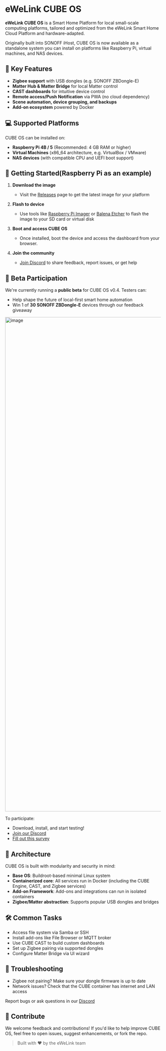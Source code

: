 # eWeLink CUBE OS

**eWeLink CUBE OS** is a Smart Home Platform for local small-scale computing platforms, tailored and optimized from the eWeLink Smart Home Cloud Platform and hardware-adapted.

Originally built into SONOFF iHost, CUBE OS is now available as a standalone system you can install on platforms like Raspberry Pi, virtual machines, and NAS devices.

## 🚀 Key Features

- **Zigbee support** with USB dongles (e.g. SONOFF ZBDongle-E)
- **Matter Hub & Matter Bridge** for local Matter control
- **CAST dashboards** for intuitive device control
- **Remote access/Push Notification** via PWA (no cloud dependency)
- **Scene automation, device grouping, and backups**
- **Add-on ecosystem** powered by Docker

## 💻 Supported Platforms

CUBE OS can be installed on:

- **Raspberry Pi 4B / 5** (Recommended: 4 GB RAM or higher)
- **Virtual Machines** (x86_64 architecture, e.g. VirtualBox / VMware)
- **NAS devices** (with compatible CPU and UEFI boot support)

## 🧰 Getting Started(Raspberry Pi as an example)

1. **Download the image**
   - Visit the [Releases](https://github.com/eWeLinkCUBE/CUBE-OS/releases) page to get the latest image for your platform

2. **Flash to device**
   - Use tools like [Raspberry Pi Imager](https://www.raspberrypi.com/software/) or [Balena Etcher](https://etcher.io/) to flash the image to your SD card or virtual disk

3. **Boot and access CUBE OS**
   - Once installed, boot the device and access the dashboard from your browser.

4. **Join the community**
   - [Join Discord](https://discord.gg/67Ybdn23rS) to share feedback, report issues, or get help

## 🧪 Beta Participation

We're currently running a **public beta** for CUBE OS v0.4. Testers can:

- Help shape the future of local-first smart home automation
- Win 1 of **30 SONOFF ZBDongle-E** devices through our feedback giveaway
<img width="2160" height="1600" alt="image" src="https://github.com/user-attachments/assets/3386499e-1891-4fa3-a24f-7d8a3f01b755" />

To participate:
- Download, install, and start testing!
- [Join our Discord](https://discord.gg/67Ybdn23rS)
- [Fill out this survey](https://docs.google.com/forms/d/e/1FAIpQLSdSTEeWK2Pmyz01FMwFzZkh7zwor0tHGhaAzSurkqmdTamNLQ/viewform?usp=sharing&ouid=100134271027504904332)

## 🧱 Architecture

CUBE OS is built with modularity and security in mind:

- **Base OS**: Buildroot-based minimal Linux system
- **Containerized core**: All services run in Docker (including the CUBE Engine, CAST, and Zigbee services)
- **Add-on Framework**: Add-ons and integrations can run in isolated containers
- **Zigbee/Matter abstraction**: Supports popular USB dongles and bridges

## 🛠️ Common Tasks

- Access file system via Samba or SSH
- Install add-ons like File Browser or MQTT broker
- Use CUBE CAST to build custom dashboards
- Set up Zigbee pairing via supported dongles
- Configure Matter Bridge via UI wizard

## 🧯 Troubleshooting

- Zigbee not pairing? Make sure your dongle firmware is up to date
- Network issues? Check that the CUBE container has internet and LAN access

Report bugs or ask questions in our [Discord](https://discord.gg/67Ybdn23rS)

## 🙌 Contribute

We welcome feedback and contributions! If you'd like to help improve CUBE OS, feel free to open issues, suggest enhancements, or fork the repo.

> Built with ❤️ by the eWeLink team
